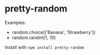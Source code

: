 # pretty-random

Examples:
- random.choice(['Banana', 'Strawberry'])
- random.randint(1, 10)

Install with `npm install pretty-random`